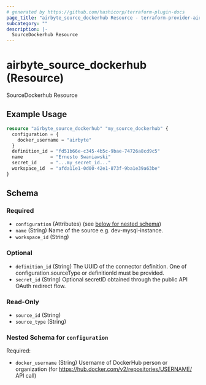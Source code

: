 ```yaml
---
# generated by https://github.com/hashicorp/terraform-plugin-docs
page_title: "airbyte_source_dockerhub Resource - terraform-provider-airbyte"
subcategory: ""
description: |-
  SourceDockerhub Resource
---
```


# airbyte_source_dockerhub (Resource)

SourceDockerhub Resource

## Example Usage

```terraform
resource "airbyte_source_dockerhub" "my_source_dockerhub" {
  configuration = {
    docker_username = "airbyte"
  }
  definition_id = "fd51b66e-c345-4b5c-9bae-74726a8cd9c5"
  name          = "Ernesto Swaniawski"
  secret_id     = "...my_secret_id..."
  workspace_id  = "afda11e1-0d00-42e1-873f-9ba1e39a63be"
}
```

<!-- schema generated by tfplugindocs -->
## Schema

### Required

- `configuration` (Attributes) (see [below for nested schema](#nestedatt--configuration))
- `name` (String) Name of the source e.g. dev-mysql-instance.
- `workspace_id` (String)

### Optional

- `definition_id` (String) The UUID of the connector definition. One of configuration.sourceType or definitionId must be provided.
- `secret_id` (String) Optional secretID obtained through the public API OAuth redirect flow.

### Read-Only

- `source_id` (String)
- `source_type` (String)

<a id="nestedatt--configuration"></a>
### Nested Schema for `configuration`

Required:

- `docker_username` (String) Username of DockerHub person or organization (for https://hub.docker.com/v2/repositories/USERNAME/ API call)


